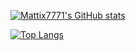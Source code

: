 [![Mattix7771's GitHub stats](https://github-readme-stats.vercel.app/api?username=mattix7771&show_icons=true&hide_rank=false&line_width=250&include_all_commits=true&theme=radical&card_width=500&count_private=true)](https://github.com/mattix7771/github-readme-stats)

[![Top Langs](https://github-readme-stats.vercel.app/api/top-langs/?username=mattix7771&langs_count=5&layout=compact&card_width=450&theme=radical)](https://github.com/mattix7771/github-readme-stats)
